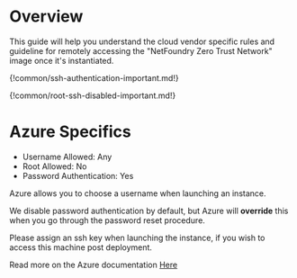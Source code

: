 # Overview

  This guide will help you understand the cloud vendor specific rules and guideline for remotely accessing
  the "NetFoundry Zero Trust Network" image once it's instantiated.

{!common/ssh-authentication-important.md!}

{!common/root-ssh-disabled-important.md!}


# Azure Specifics

* Username Allowed: Any
* Root Allowed: No
* Password Authentication: Yes

Azure allows you to choose a username when launching an instance.  

We disable password authentication by default, but Azure will **override** this when you go through the password reset procedure.

Please assign an ssh key when launching the instance, if you wish to access this machine post deployment.

Read more on the Azure documentation [Here](https://docs.microsoft.com/en-us/azure/virtual-machines/linux/create-ssh-keys-detailed)







